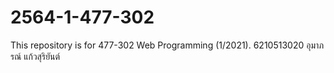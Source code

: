 # 2564-1-477-302
This repository is for 477-302 Web Programming (1/2021).
6210513020 อุมาภรณ์ แก้วสุริยันต์
